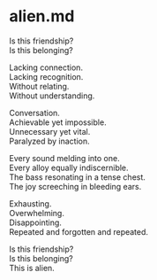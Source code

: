 # alien.md

Is this friendship?  
Is this belonging?  

Lacking connection.  
Lacking recognition.  
Without relating.  
Without understanding.  

Conversation.  
Achievable yet impossible.  
Unnecessary yet vital.  
Paralyzed by inaction.  

Every sound melding into one.  
Every alloy equally indiscernible.  
The bass resonating in a tense chest.  
The joy screeching in bleeding ears.  

Exhausting.  
Overwhelming.  
Disappointing.  
Repeated and forgotten and repeated.  

Is this friendship?  
Is this belonging?  
This is alien.  
